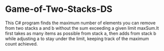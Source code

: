 # Game-of-Two-Stacks-DS

This C# program finds the maximum number of elements you can remove from two stacks a and b without the sum exceeding a given limit maxSum.It first takes as many items as possible from stack a, then adds from stack b while adjusting a to stay under the limit, keeping track of the maximum count achieved.
